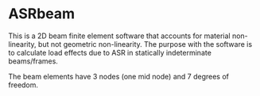 # ASRbeam
This is a 2D beam finite element software that accounts for material non-linearity,
but not geometric non-linearity. The purpose with the software is to calculate load effects due
to ASR in statically indeterminate beams/frames.

The beam elements have 3 nodes (one mid node) and 7 degrees of freedom.

